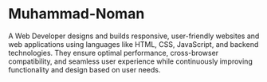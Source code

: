 # Muhammad-Noman
A Web Developer designs and builds responsive, user-friendly websites and web applications using languages like HTML, CSS, JavaScript, and backend technologies. They ensure optimal performance, cross-browser compatibility, and seamless user experience while continuously improving functionality and design based on user needs.
